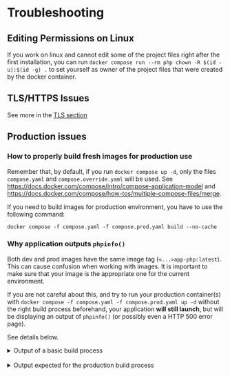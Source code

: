 # Troubleshooting

## Editing Permissions on Linux

If you work on linux and cannot edit some of the project files right after the first installation, you can run `docker compose run --rm php chown -R $(id -u):$(id -g) .` to set yourself as owner of the project files that were created by the docker container.

## TLS/HTTPS Issues

See more in the [TLS section](tls.md)

## Production issues

### How to properly build fresh images for production use

Remember that, by default, if you run `docker compose up -d`, only the files `compose.yaml` and `compose.override.yaml` will be used.
See https://docs.docker.com/compose/intro/compose-application-model and https://docs.docker.com/compose/how-tos/multiple-compose-files/merge.

If you need to build images for production environment, you have to use the following command:

```console
docker compose -f compose.yaml -f compose.prod.yaml build --no-cache
```

### Why application outputs `phpinfo()`

Both dev and prod images have the same image tag (`<...>app-php:latest`). This can cause confusion when working with images.
It is important to make sure that your image is the appropriate one for the current environment.

If you are not careful about this, and try to run your production container(s) with
`docker compose -f compose.yaml -f compose.prod.yaml up -d`
without the right build process beforehand, your application **will still launch**, but will be displaying an output of `phpinfo()` (or possibly even a HTTP 500 error page).

See details below.

<details>

<summary>Output of a basic build process</summary>

In the case of a dev image, you need the `compose.yaml` and `compose.override.yaml` files. Which are the default files for Docker Compose.
This means that running `docker compose <command>` or `docker compose -f compose.yaml -f compose.override.yaml <command>` is the same thing.

And in doing so, images `frankenphp_base` and `frankenphp_dev` are built. And not `frankenphp_prod`.
Which is good enough for dev purposes.

Then, you can start your dev container(s) by running: `docker compose up -d`.

</details>

<br>

<details>

<summary>Output expected for the production build process</summary>

To build the production image, you <ins>have to</ins> specify the `compose.yaml` and `compose.prod.yaml` files.
This means you have to run: `docker compose -f compose.yaml -f compose.prod.yaml up -d` in order to build your image
(careful: the order of `-f` arguments is important).

That way, you will see that `frankenphp_base` and `frankenphp_prod` are built this time, which is what you will need for production purposes.

You can finally start your prod container(s) by running: `docker compose -f compose.yaml -f compose.prod.yaml up -d`.

</details>

